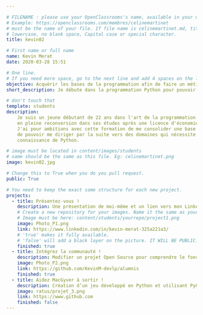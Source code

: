 ```yaml
---

# FILENAME : please use your OpenClassrooms's name, available in your url.
# Example: https://openclassrooms.com/membres/celinemartinet
# must be the name of your file. If file name is celinemartinet.md, title is celinemartinet.
# lowercase, no blank space, Capital case or special character.
title: kevin02

# First name or full name
name: Kevin Merat
date: 2020-03-28 15:51

# One line.
# If you need more space, go to the next line and add 4 spaces on the left, as in 'description'.
objective: Acquérir les bases de la programmation afin de faire un métier qui me passionne.
short_description: Je débute dans la programmation Python pour pouvoir travailler plus tard dans le Machine Learning ou l'IA.

# don't touch that
template: students
description:
    Je suis un jeune débutant de 22 ans dans l'art de la programmation
    en pleine reconversion dans ses études après une licence d'économie.
    J'ai pour ambitions avec cette formation de me consolider une base solide afin
    de pouvoir me diriger par la suite vers des domaines qui nécessite une bonne
    connaissance de Python.

# image must be located in content/images/students
# name should be the same as this file. Eg: celinemartinet.png
image: kevin02.jpg

# Change this to True when you do you pull request.
public: True

# You need to keep the exact same structure for each new project.
projects:
  - title: Présentez-vous !
    description: Une présentation de moi-même et un lien vers mon LinkedIn.
    # Create a new repository for your images. Name it the same as your nickname and profile picture.
    # Image must be here: content/students/yourrepo/project1.png
    image: Photo_P1.png
    link: https://www.linkedin.com/in/kevin-merat-325a221a3/
    # 'true' makes it fully available.
    # 'false' will add a black layer on the picture. IT WILL BE PUBLIC!
    finished: true
  - title: Intégrez la communauté !
    description: Modifier un projet Open Source pour comprendre le fonctionnement de Git, de Github et des pull requests. 
    image: Photo_P2.png
    link: https://github.com/KevinM-devlp/alumnis
    finished: true
  - title: Aidez MacGyver à sortir !
    description: Création d’un jeu développé en Python et utilisant PyGame.
    image: ratus/projet_3.png
    link: https://www.github.com
    finished: false
---
```

